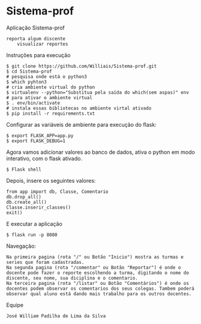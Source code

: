 # Sistema-prof

Aplicação Sistema-prof

    reporta algum discente
        visualizar reportes
        
Instruções para execução

    $ git clone https://github.com/Williais/Sistema-prof.git
    $ cd Sistema-prof
    # pesquisa onde está o python3
    $ which pyhton3
    # cria ambiente virtual do python
    $ virtualenv --python="Substitua pela saída do which(sem aspas)" env
    # para ativar o ambiente virtual
    $ . env/bin/activate
    # instala essas bibliotecas no ambiente virtal ativado
    $ pip install -r requirements.txt 
    
Configurar as variáveis de ambiente para execução do flask:

    $ export FLASK_APP=app.py
    $ export FLASK_DEBUG=1
    
Agora vamos adicionar valores ao banco de dados, ativa o python em modo interativo, com o flask ativado.

    $ Flask shell

Depois, insere os seguintes valores:
    
    from app import db, Classe, Comentario
    db.drop_all()
    db.create_all()
    Classe.inserir_classes()
    exit()

E executar a aplicação

    $ flask run -p 8080

Navegação:

    Na primeira pagina (rota "/" ou Botão "Inicio") mostra as turmas e series que foram cadastradas.
    Na segunda pagina (rota "/comentar" ou Botão "Reportar") é onde o docente pode fazer o reporte escolhendo a turma, digitando o nome do discente, seu nome, sua diciplina e o comentario.
    Na terceira pagina (rota "/listar" ou Botão "Comentários") é onde os docentes podem observar os comentarios dos seus colegas. Tambem poderá observar qual aluno está dando mais trabalho para os outros docentes. 
    
    
    
Equipe

    José William Padilha de Lima da Silva
